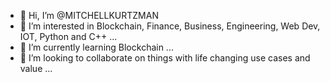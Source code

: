 - 👋 Hi, I’m @MITCHELLKURTZMAN
- 👀 I’m interested in Blockchain, Finance, Business, Engineering, Web Dev, IOT, Python and C++ ...
- 🌱 I’m currently learning Blockchain ...
- 💞️ I’m looking to collaborate on things with life changing use cases and  value ...

<!---
MITCHELLKURTZMAN/MITCHELLKURTZMAN is a ✨ special ✨ repository because its `README.md` (this file) appears on your GitHub profile.
You can click the Preview link to take a look at your changes.
--->
